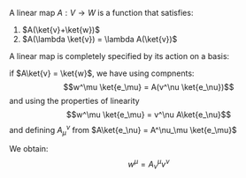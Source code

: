 A linear map $A:V \rightarrow W$ is a function that satisfies:
1) $A(\ket{v}+\ket{w})$
2) $A(\lambda \ket{v}) = \lambda A(\ket{v})$

A linear map is completely specified by its action on a basis:

if $A\ket{v} = \ket{w}$, we have using compnents: 
$$w^\mu \ket{e_\mu} = A(v^\nu \ket{e_\nu})$$ 
and using the properties of linearity 
$$w^\mu \ket{e_\mu} = v^\nu A\ket{e_\nu}$$
and defining $A^\nu_\mu$ from $A\ket{e_\nu} = A^\nu_\mu \ket{e_\mu}$

We obtain:
$$w^\mu = A^\mu_\nu v^\nu$$